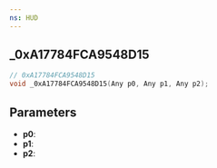 ```yaml
---
ns: HUD
---
```

## _0xA17784FCA9548D15

```c
// 0xA17784FCA9548D15
void _0xA17784FCA9548D15(Any p0, Any p1, Any p2);
```


## Parameters
* **p0**: 
* **p1**: 
* **p2**: 

